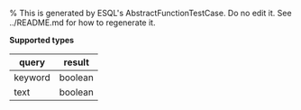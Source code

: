 % This is generated by ESQL's AbstractFunctionTestCase. Do no edit it. See ../README.md for how to regenerate it.

**Supported types**

| query | result |
| --- | --- |
| keyword | boolean |
| text | boolean |

